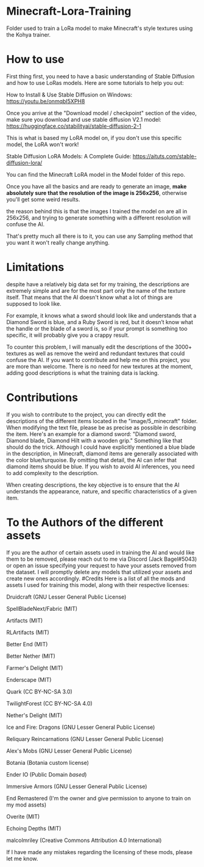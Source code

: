 # Minecraft-Lora-Training
Folder used to train a LoRa model to make Minecraft's style textures using the Kohya trainer.

# How to use
First thing first, you need to have a basic understanding of Stable Diffusion and how to use LoRas models.
Here are some tutorials to help you out:

How to Install & Use Stable Diffusion on Windows: https://youtu.be/onmqbI5XPH8

Once you arrive at the "Download model / checkpoint" section of the video, make sure you download and use stable diffusion V2.1 model: https://huggingface.co/stabilityai/stable-diffusion-2-1

This is what is based my LoRA model on, if you don't use this specific model, the LoRA won't work!


Stable Diffusion LoRA Models: A Complete Guide: https://aituts.com/stable-diffusion-lora/

You can find the Minecraft LoRA model in the Model folder of this repo.


Once you have all the basics and are ready to generate an image, **make absolutely sure that the resolution of the image is 256x256**, otherwise you'll get some weird results.

the reason behind this is that the images I trained the model on are all in 256x256, and trying to generate something with a different resolution will confuse the AI.

That's pretty much all there is to it, you can use any Sampling method that you want it won't really change anything.

# Limitations
despite have a relatively big data set for my training, the descriptions are extremely simple and are for the most part only the name of the texture itself.
That means that the AI doesn't know what a lot of things are supposed to look like. 

For example, it knows what a sword should look like and understands that a Diamond Sword is blue, and a Ruby Sword is red, but it doesn’t know what the handle or the blade of
a sword is, so if your prompt is something too specific, it will probably give you a crappy result.

To counter this problem, I will manually edit the descriptions of the 3000+ textures as well as remove the weird and redundant textures that could confuse the AI.
If you want to contribute and help me on this project, you are more than welcome. There is no need for new textures at the moment, adding good descriptions is what the training data is lacking.

# Contributions
If you wish to contribute to the project, you can directly edit the descriptions of the different items located in the "image/5_minecraft" folder. When modifying the text file, please be as precise as possible in describing the item. 
Here's an example for a diamond sword: "Diamond sword, Diamond blade, Diamond Hilt with a wooden grip." 
Something like that should do the trick. Although I could have explicitly mentioned a blue blade in the description, in Minecraft, diamond items are generally associated with the color blue/turquoise. By omitting that detail, the AI can infer that diamond items should be blue. If you wish to avoid AI inferences, you need to add complexity to the description.

When creating descriptions, the key objective is to ensure that the AI understands the appearance, nature, and specific characteristics of a given item.

# To the Authors of the different assets
If you are the author of certain assets used in training the AI and would like them to be removed, please reach out to me via Discord (Jack Bagel#5043) or open an issue specifying your request to have your assets removed from the dataset. I will promptly delete any models that utilized your assets and create new ones accordingly.
#Credits
Here is a list of all the mods and assets I used for training this model, along with their respective licenses:

Druidcraft (GNU Lesser General Public License)

SpellBladeNext/Fabric (MIT)

Artifacts (MIT)

RLArtifacts (MIT)

Better End (MIT)

Better Nether (MIT)

Farmer's Delight (MIT)

Enderscape (MIT)

Quark (CC BY-NC-SA 3.0)

TwilightForest (CC BY-NC-SA 4.0)

Nether's Delight (MIT)

Ice and Fire: Dragons (GNU Lesser General Public License)

Reliquary Reincarnations (GNU Lesser General Public License)

Alex's Mobs (GNU Lesser General Public License)

Botania (Botania custom license)

Ender IO (Public Domain *based*)

Immersive Armors (GNU Lesser General Public License)

End Remastered (I'm the owner and give permission to anyone to train on my mod assets)

Overite (MIT)

Echoing Depths (MIT)

malcolmriley (Creative Commons Attribution 4.0 International)

If I have made any mistakes regarding the licensing of these mods, please let me know.
